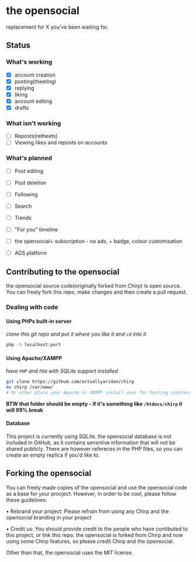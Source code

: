 # the opensocial



replacement for X you've been waiting for.

## Status

### What's working
- [x] account creation
- [x] posting(theeting)
- [x] replying
- [x] liking
- [x] account editing
- [x] drafts

### What isn't working
- [ ] Reposts(retheets)
- [ ] Viewing likes and reposts on accounts

### What's planned
- [ ] Post editing
- [ ] Post deletion
- [ ] Following
- [ ] Search
- [ ] Trends
- [ ] "For you" timeline
- [ ] the opensocial+ subscription - no ads, + badge, colour customisation
- [ ] ADS platform


## Contributing to the opensocial
the opensocial source code(originally forked from Chirp) is open source. You can freely fork this repo, make changes and then create a pull request.

### Dealing with code

#### Using PHPs built-in server

_clone this git repo and put it where you like it and `cd` into it_

```sh
php -S localhost:port
```

#### Using Apache/XAMPP

_have `PHP` and `PDO` with SQLite support installed_

```sh
git clone https://github.com/actuallyaridan/chirp
mv chirp /var/www/
# Or other place your Apache or XAMPP install uses for hosting coontent
```

**BTW that folder should be empty - if it's something like `/htdocs/chirp` it will 99% break**

#### Database

This project is currently using SQLite. the opensocial database is not included in GitHub, as it contains sensntive information that will not be shared publicly. There are however refereces in the PHP files, so you can create an empty replica if you'd like to.

## Forking the opensocial

You can freely made copies of the opensocial and use the opensocial code as a base for your procject. However, in order to be cool, please follow these guidelines:

• Rebrand your project: Please refrain from using any Chirp and the opensocial branding in your project

• Credit us: You should provide credit to the people who have contibuted to this project, or link this repo. the opensocial is forked from Chirp and now using some Chirp features, so please credit Chirp and the opensocial. 

Other than that, the opensocial uses the MIT license.



